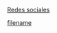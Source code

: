 <style>
.markdown-section {
    max-width: 98% !important;
}

@media (max-width: 768px) {
    div.iframe-container {
      padding-top: 120%;  /* Aumentar el porcentaje para dispositivos más pequeños */
    }
  }
</style>

[Redes sociales](redes.md#socialNetworks ':include')

[filename](../sheet2web/index.html?tipo=entrevista  ':include :type=iframe width=100% height=1200px')